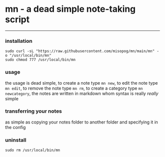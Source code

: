 # mn - a dead simple note-taking script
---

### installation

```
sudo curl -sL "https://raw.githubusercontent.com/misopog/mn/main/mn" -o "/usr/local/bin/mn"
sudo chmod 777 /usr/local/bin/mn
```

### usage

the usage is dead simple, to create a note type `mn new`, to edit the note type `mn edit`, to remove the note type `mn rm`, to create a category type `mn newcategory`, the notes are written in markdown whom syntax is really *really* simple

### transferring your notes

as simple as copying your notes folder to another folder and specifying it in the config

### uninstall

```
sudo rm /usr/local/bin/mn
```
